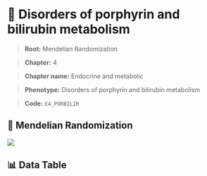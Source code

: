 # 🧪 Disorders of porphyrin and bilirubin metabolism

> **Root:** Mendelian Randomization

> **Chapter:** 4  

> **Chapter name:** Endocrine and metabolic

> **Phenotype:** Disorders of porphyrin and bilirubin metabolism  

> **Code:** `E4_PORBILIR`

## 🧬 Mendelian Randomization  

<img src="/MR/Figures/Forward/E4_PORBILIR.png"/>

## 📊 Data Table

<CsvTableMRF src="/MR_Data/Forward/E4_PORBILIR.csv"/>
